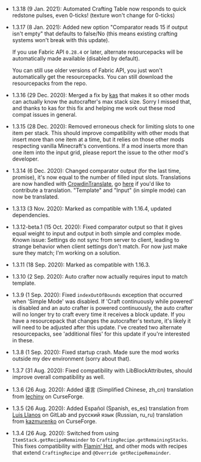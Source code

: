 - 1.3.18 (9 Jan. 2021): Automated Crafting Table now responds to quick redstone pulses, even 0-ticks! (texture won't change for 0-ticks)
- 1.3.17 (8 Jan. 2021): Added new option "Comparator reads 15 if output isn't empty" that defaults to false/No (this means existing crafting systems won't break with this update). 

  If you use Fabric API `0.28.4` or later, alternate resourcepacks will be automatically made available (disabled by default). 
  
  You can still use older versions of Fabric API, you just won't automatically get the resourcepacks. You can still download the resourcepacks from the repo. 
- 1.3.16 (29 Dec. 2020): Merged a fix by [kas](https://gitlab.com/exactly-one-kas) that makes it so other mods can 
  actually know the autocrafter's max stack size. Sorry I missed that, and thanks to kas for this fix and helping me 
  work out these mod compat issues in general. 
- 1.3.15 (28 Dec. 2020): Removed erroneous check for limiting slots to one item per stack. 
  This should improve compatibility with other mods that insert more than one item at a time, 
  but it relies on those other mods respecting vanilla Minecraft's conventions. 
  If a mod inserts more than one item into the input grid, please report the issue to the other mod's developer. 
- 1.3.14 (6 Dec. 2020): Changed comparator output (for the last time, promise), it's now equal to the number of filled input slots. 
  Translations are now handled with [CrowdinTranslate](https://github.com/gbl/CrowdinTranslate), go [here](https://crowdin.com/project/automated-crafting) if you'd like to contribute a translation. 
  "Template" and "Input" (in simple mode) can now be translated. 
- 1.3.13 (3 Nov. 2020): Marked as compatible with 1.16.4, updated dependencies. 
- 1.3.12-beta.1 (15 Oct. 2020): Fixed comparator output so that it gives equal weight to input and output in both simple and complex mode. 
  Known issue: Settings do not sync from server to client, leading to strange behavior when client settings don't match. For now just make sure they match; I'm working on a solution. 
- 1.3.11 (18 Sep. 2020): Marked as compatible with 1.16.3. 
- 1.3.10 (2 Sep. 2020): Auto crafter now actually requires input to match template. 
- 1.3.9 (1 Sep. 2020): Fixed `indexOutOfBounds` exception that occurred when 'Simple Mode' was disabled. 
  If 'Craft continuously while powered' is disabled and an auto crafter is powered continuously, the auto crafter will no longer try to craft every time it receives a block update. 
  If you have a resourcepack that changes the autocrafter's texture, it's likely it will need to be adjusted after this update. 
  I've created two alternate resourcepacks, see 'additional files' for this update if you're interested in these. 
- 1.3.8 (1 Sep. 2020): Fixed startup crash. Made sure the mod works outside my dev environment (sorry about that). 
- 1.3.7 (31 Aug. 2020): Fixed compatibility with LibBlockAttributes, should improve overall compatibility as well. 
- 1.3.6 (26 Aug. 2020): Added 语言 (Simplified Chinese, zh_cn) translation from [lechiny](https://www.curseforge.com/members/lechiny/projects) on CurseForge. 
- 1.3.5 (26 Aug. 2020): Added Español (Spanish, es_es) translation from [Luis Llanos](https://gitlab.com/llrluis) on GitLab and русский язык (Russian, ru_ru) translation from [kazmurenko](https://www.curseforge.com/members/kazmurenko/projects) on CurseForge. 
- 1.3.4 (26 Aug. 2020): Switched from using `ItemStack.getRecipeRemainder` to `CraftingRecipe.getRemainingStacks`. 
  This fixes compatibility with [Flamin' Hot](https://www.curseforge.com/minecraft/mc-mods/flamin-hot), and other mods with recipes that extend `CraftingRecipe` and `@Override getRecipeRemainder`.
